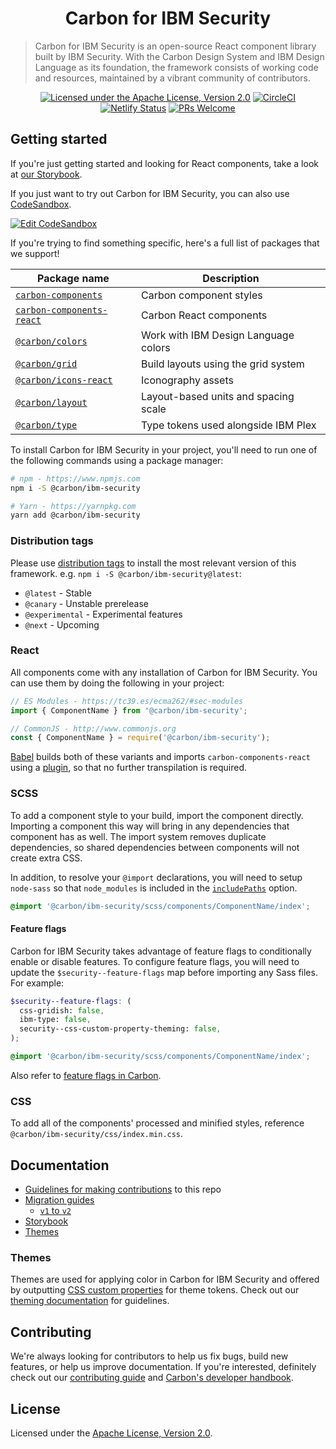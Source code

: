 <h1 align="center">Carbon for IBM Security</h1>

> Carbon for IBM Security is an open-source React component library built by IBM Security. With the Carbon Design System and IBM Design Language as its foundation, the framework consists of working code and resources, maintained by a vibrant community of contributors.

<span align="center">

[![Licensed under the Apache License, Version 2.0](https://img.shields.io/badge/license-Apache--2.0-blue.svg)](LICENSE)
[![CircleCI](https://circleci.com/gh/carbon-design-system/ibm-security.svg?style=shield)](https://circleci.com/gh/carbon-design-system/ibm-security)
[![Netlify Status](https://api.netlify.com/api/v1/badges/a22469a3-45b0-47af-97a6-99771a66e93a/deploy-status)](https://app.netlify.com/sites/ibm-security/deploys)
[![PRs Welcome](https://img.shields.io/badge/PRs-welcome-brightgreen.svg)](.github/CONTRIBUTING.md)

</span>

## Getting started

If you're just getting started and looking for React components, take a look at [our Storybook](https://ibm-security.carbondesignsystem.com).

If you just want to try out Carbon for IBM Security, you can also use
[CodeSandbox](https://codesandbox.io/s/github/carbon-design-system/ibm-security/tree/dev/examples/codesandbox).

[![Edit CodeSandbox](https://codesandbox.io/static/img/play-codesandbox.svg)](https://codesandbox.io/s/github/carbon-design-system/ibm-security/tree/dev/examples/codesandbox)

If you're trying to find something specific, here's a full list of packages that we support!

| Package name                                                                                             | Description                          |
| -------------------------------------------------------------------------------------------------------- | ------------------------------------ |
| [`carbon-components`](https://github.com/carbon-design-system/carbon/tree/master/packages/components)    | Carbon component styles              |
| [`carbon-components-react`](https://github.com/carbon-design-system/carbon/tree/master/packages/react)   | Carbon React components              |
| [`@carbon/colors`](https://github.com/carbon-design-system/carbon/tree/master/packages/colors)           | Work with IBM Design Language colors |
| [`@carbon/grid`](https://github.com/carbon-design-system/carbon/tree/master/packages/grid)               | Build layouts using the grid system  |
| [`@carbon/icons-react`](https://github.com/carbon-design-system/carbon/tree/master/packages/icons-react) | Iconography assets                   |
| [`@carbon/layout`](https://github.com/carbon-design-system/carbon/tree/master/packages/layout)           | Layout-based units and spacing scale |
| [`@carbon/type`](https://github.com/carbon-design-system/carbon/tree/master/packages/type)               | Type tokens used alongside IBM Plex  |

To install Carbon for IBM Security in your project, you'll need to run one of the following commands using a package manager:

```bash
# npm - https://www.npmjs.com
npm i -S @carbon/ibm-security

# Yarn - https://yarnpkg.com
yarn add @carbon/ibm-security
```

### Distribution tags

Please use [distribution tags](https://docs.npmjs.com/cli/dist-tag) to install the most relevant version of this framework. e.g. `npm i -S @carbon/ibm-security@latest`:

- `@latest` - Stable
- `@canary` - Unstable prerelease
- `@experimental` - Experimental features
- `@next` - Upcoming

### React

All components come with any installation of Carbon for IBM Security. You can use them by doing the following in your project:

```js
// ES Modules - https://tc39.es/ecma262/#sec-modules
import { ComponentName } from '@carbon/ibm-security';

// CommonJS - http://www.commonjs.org
const { ComponentName } = require('@carbon/ibm-security');
```

[Babel](https://babeljs.io) builds both of these variants and imports `carbon-components-react` using a [plugin](https://github.com/carbon-design-system/ibm-security/blob/master/babel/carbon-imports.babel-plugin.js), so that no further transpilation is required.

### SCSS

To add a component style to your build, import the component directly. Importing a component this way will bring in any dependencies that component has as well. The import system removes duplicate dependencies, so shared dependencies between components will not create extra CSS.

In addition, to resolve your `@import` declarations, you will need to setup `node-sass` so that `node_modules` is included in the [`includePaths`](https://github.com/sass/node-sass#includepaths) option.

```scss
@import '@carbon/ibm-security/scss/components/ComponentName/index';
```

#### Feature flags

Carbon for IBM Security takes advantage of feature flags to conditionally enable or disable features. To configure feature flags, you will need to update the `$security--feature-flags` map before importing any Sass files. For example:

```scss
$security--feature-flags: (
  css-gridish: false,
  ibm-type: false,
  security--css-custom-property-theming: false,
);

@import '@carbon/ibm-security/scss/components/ComponentName/index';
```

Also refer to [feature flags in Carbon](https://github.com/carbon-design-system/carbon/blob/master/packages/components/src/globals/scss/_feature-flags.scss).

### CSS

To add all of the components' processed and minified styles, reference `@carbon/ibm-security/css/index.min.css`.

## Documentation

- [Guidelines for making contributions](.github/CONTRIBUTING.md) to this repo
- [Migration guides](docs/migration)
  - [`v1` to `v2`](docs/migration/migrate-to-2.x.md)
- [Storybook](docs/storybook.md)
- [Themes](docs/themes)

### Themes

Themes are used for applying color in Carbon for IBM Security and offered by outputting [CSS custom properties](https://developer.mozilla.org/en-US/docs/Web/CSS/--*) for theme tokens. Check out our [theming documentation](docs/themes) for guidelines.

## Contributing

We're always looking for contributors to help us fix bugs, build new features, or help us improve documentation. If you're interested, definitely check out our [contributing guide](/.github/CONTRIBUTING.md) and [Carbon's developer handbook](https://github.com/carbon-design-system/carbon/tree/master/docs/developer-handbook.md).

## License

Licensed under the [Apache License, Version 2.0](./LICENSE).
